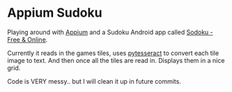 # Appium Sudoku

Playing around with [Appium](https://appium.io/) and a Sudoku Android app called [Sodoku - Free & Online](https://play.google.com/store/apps/details?id=com.fassor.android.sudoku&hl=en_US).

Currently it reads in the games tiles, uses [pytesseract](https://github.com/madmaze/pytesseract) to convert each tile image to text. And then once all the tiles are read in. Displays them in a nice grid.

Code is VERY messy.. but I will clean it up in future commits.
